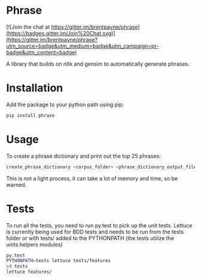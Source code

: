 Phrase
======

[![Join the chat at https://gitter.im/brentpayne/phrase](https://badges.gitter.im/Join%20Chat.svg)](https://gitter.im/brentpayne/phrase?utm_source=badge&utm_medium=badge&utm_campaign=pr-badge&utm_content=badge)

A library that builds on nltk and gensim to automatically generate phrases.


Installation
============

Add the package to your python path using pip:

```bash
pip install phrase
```

Usage
=====

To create a phrase dictionary and print out the top 25 phrases:

```bash
create_phrase_dictionary <corpus_folder> <phrase_dictionary_output_filename>
```

This is not a light process, it can take a lot of memory and time, so be warned.

Tests
=====

To run all the tests, you need to run py.test to pick up the unit tests.  Lettuce is currently being used for BDD tests
and needs to be run from the tests folder or with tests/ added to the PYTHONPATH (the tests utilize the units.helpers modules)
```bash
py.test
PYTHONPATH=tests lettuce tests/features
cd tests
lettuce features/
```
